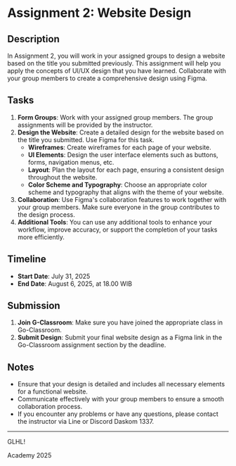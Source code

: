 # Assignment 2: Website Design

## Description

In Assignment 2, you will work in your assigned groups to design a website based on the title you submitted previously. This assignment will help you apply the concepts of UI/UX design that you have learned. Collaborate with your group members to create a comprehensive design using Figma.

## Tasks

1. **Form Groups**: Work with your assigned group members. The group assignments will be provided by the instructor.
2. **Design the Website**: Create a detailed design for the website based on the title you submitted. Use Figma for this task.
   - **Wireframes**: Create wireframes for each page of your website.
   - **UI Elements**: Design the user interface elements such as buttons, forms, navigation menus, etc.
   - **Layout**: Plan the layout for each page, ensuring a consistent design throughout the website.
   - **Color Scheme and Typography**: Choose an appropriate color scheme and typography that aligns with the theme of your website.
3. **Collaboration**: Use Figma's collaboration features to work together with your group members. Make sure everyone in the group contributes to the design process.
4. **Additional Tools**: You can use any additional tools to enhance your workflow, improve accuracy, or support the completion of your tasks more efficiently.


## Timeline

- **Start Date**: July 31, 2025
- **End Date**: August 6, 2025, at  18.00 WIB

## Submission

1. **Join G-Classroom**: Make sure you have joined the appropriate class in Go-Classroom.
2. **Submit Design**: Submit your final website design as a Figma link in the Go-Classroom assignment section by the deadline.

## Notes

- Ensure that your design is detailed and includes all necessary elements for a functional website.
- Communicate effectively with your group members to ensure a smooth collaboration process.
- If you encounter any problems or have any questions, please contact the instructor via Line or Discord Daskom 1337.

---

GLHL!

Academy 2025
